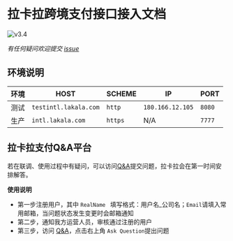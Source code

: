 # 拉卡拉跨境支付接口接入文档
![v3.4](https://img.shields.io/badge/Version-v3.4-blue.svg)

*有任何疑问欢迎提交 [issue](https://github.com/lklcrossboard/api/issues)*

## 环境说明
|**环境**|**HOST**|**SCHEME**|**IP**|**PORT**|
| ---- | ---- | ---- | ---- | ---- |
|测试|```testintl.lakala.com```|```http```|```180.166.12.105```|```8080```|
|生产|```intl.lakala.com```|```https```|N/A|```7777```|


## 拉卡拉支付Q&A平台
若在联调、使用过程中有疑问，可以访问[Q&A](http://testintl.lakala.com:8080/ponder/)提交问题，拉卡拉会在第一时间安排解答。

**使用说明**

* 第一步注册用户，其中 ```RealName ``` 填写格式：用户名_公司名；```Email```请填入常用邮箱，当问题状态发生变更时会邮箱通知
* 第二步，通知我方运营人员，审核通过注册的用户
* 第三步，访问 [Q&A](http://testintl.lakala.com:8080/ponder/)，点击右上角 ```Ask Question```提出问题
